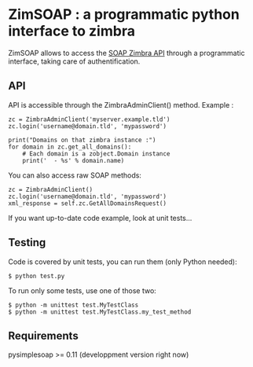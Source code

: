 ZimSOAP : a programmatic python interface to zimbra
===================================================

ZimSOAP allows to access the [SOAP Zimbra API] through a programmatic interface,
taking care of authentification.

[SOAP Zimbra API]: http://files.zimbra.com/docs/soap_api/8.0.4/soap-docs-804/api-reference/index.html

API
---

API is accessible through the ZimbraAdminClient() method. Example :

    zc = ZimbraAdminClient('myserver.example.tld')
    zc.login('username@domain.tld', 'mypassword')

    print("Domains on that zimbra instance :")
    for domain in zc.get_all_domains():
        # Each domain is a zobject.Domain instance
        print('  - %s' % domain.name)

You can also access raw SOAP methods:

    zc = ZimbraAdminClient()
    zc.login('username@domain.tld', 'mypassword')
    xml_response = self.zc.GetAllDomainsRequest()


If you want up-to-date code example, look at unit tests...


Testing
-------

Code is covered by unit tests, you can run them (only Python needed):

    $ python test.py

To run only some tests, use one of those two:

    $ python -m unittest test.MyTestClass
    $ python -m unittest test.MyTestClass.my_test_method


Requirements
------------

pysimplesoap >= 0.11 (developpment version right now)
